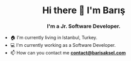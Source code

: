 <h1 align="center">Hi there 👋 I'm Barış</h1>
<h3 align="center">I'm a Jr. Software Developer.</h3>

- 🏠 I'm currently living in Istanbul, Turkey.
- 💻 I'm currently working as a Software Developer.
- 📫 How can you contact me **contact@barisaksel.com**

<!--
**Barisaksel/barisaksel** is a ✨ _special_ ✨ repository because its `README.md` (this file) appears on your GitHub profile.

Here are some ideas to get you started:

- 🔭 I’m currently working on ...
- 🌱 I’m currently learning ...
- 👯 I’m looking to collaborate on ...
- 🤔 I’m looking for help with ...
- 💬 Ask me about ...
- 📫 How to reach me: ...
- 😄 Pronouns: ...
- ⚡ Fun fact: ...
-->
